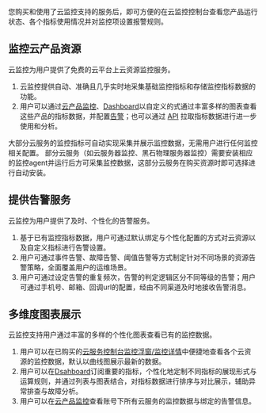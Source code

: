 您购买和使用了云监控支持的服务后，即可方便的在云监控控制台查看您产品运行状态、各个指标使用情况并对监控项设置报警规则。

## 监控云产品资源

云监控为用户提供了免费的云平台上云资源监控服务。

1. 云监控提供自动、准确且几乎实时地采集基础监控指标和存储监控指标数据的功能。
2. 用户可以通过[云产品监控]()、[Dashboard]()以自定义的式通过丰富多样的图表查看这些产品的指标数据，并配置[告警](https://cloud.tencent.com/document/product/248/6126)；也可以通过 [API](https://cloud.tencent.com/doc/api/405) 拉取指标数据进行进一步使用和分析。

大部分云服务的监控指标可自动实现采集并展示监控数据，无需用户进行任何监控相关配置。
部分云服务（如云服务器监控、黑石物理服务器监控）需要安装相应的监控agent并运行后方可采集监控数据，这部分云服务在购买资源时即可选择进行自动安装。

## 提供告警服务

云监控为用户提供了及时、个性化的告警服务。

1. 基于已有监控指标数据，用户可通过默认绑定与个性化配置的方式对云资源以及自定义指标进行告警设置。
2. 用户可通过事件告警、故障告警、阈值告警等方式制定针对不同场景的资源告警策略，全面覆盖用户的运维场景。
3. 用户可通过设定告警的重复频次，告警的判定逻辑区分不同等级的告警；用户可通过手机号、邮箱、回调url的配置，经由不同渠道及时地接收告警消息。

## 多维度图表展示

云监控支持用户通过丰富的多样的个性化图表查看已有的监控数据。

1. 用户可以在已购买的[云服务控制台监控浮窗/监控详情](https://cloud.tencent.com/document/product/248/6142)中便捷地查看各个云资源的监控数据，默认以曲线图展示最新的数据。
2. 用户可以在[Dsahboard](https://cloud.tencent.com/document/product/248/13118)订阅重要的指标，个性化地定制不同指标的展现形式与运算规则，并通过列表与图表结合，对指标数据进行排序与对比展示，辅助异常排查与故障分析。
3. 用户可以在[云产品监控](https://cloud.tencent.com/document/product/248/13526)查看账号下所有云服务的监控数据与绑定的告警信息。
